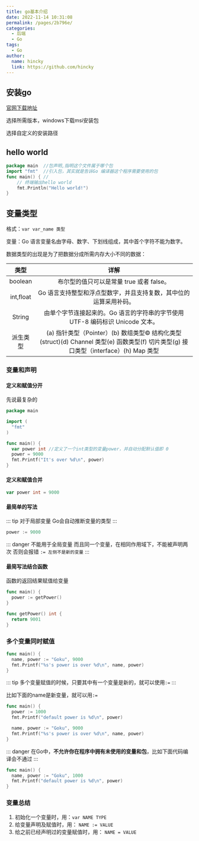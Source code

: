 ```yaml
---
title: go基本介绍
date: 2022-11-14 10:31:08
permalink: /pages/2b796e/
categories:
  - 后端
  - Go
tags:
  - Go
author: 
  name: hincky
  link: https://github.com/hincky
---
```

## 安装go

[官网下载地址](https://golang.google.cn/dl/)

选择所需版本，windows下载msi安装包

选择自定义的安装路径

## hello world
```go
package main  //包声明,指明这个文件属于哪个包
import "fmt"  //引入包，其实就是告诉Go 编译器这个程序需要使用的包
func main() { //
	// 终端输出hello world
	fmt.Println("Hello world!")
}
```

## 变量类型

格式：`var var_name 类型`

变量：Go 语言变量名由字母、数字、下划线组成，其中首个字符不能为数字。

数据类型的出现是为了把数据分成所需内存大小不同的数据：

|类型|详解|
|:---:|:---:|
|boolean|布尔型的值只可以是常量 true 或者 false。|
|int,float|Go 语言支持整型和浮点型数字，并且支持复数，其中位的运算采用补码。|
|String|由单个字节连接起来的。Go 语言的字符串的字节使用 UTF-8 编码标识 Unicode 文本。|
|派生类型|(a) 指针类型（Pointer）(b) 数组类型© 结构化类型(struct)(d) Channel 类型(e) 函数类型(f) 切片类型(g) 接口类型（interface）(h) Map 类型|

### 变量和声明
#### 定义和赋值分开
先说最复杂的

```go
package main

import (
  "fmt"
)

func main() {
  var power int //定义了一个int类型的变量power，并自动分配默认值即 0
  power = 9000
  fmt.Printf("It's over %d\n", power)
}
```
#### 定义和赋值合并
```go
var power int = 9000
```
#### 最简单的写法

::: tip
对于局部变量
Go会自动推断变量的类型
:::

```go
power := 9000
```

::: danger
不能用于全局变量
而且同一个变量，在相同作用域下，不能被声明两次
否则会报错 `:= 左侧不是新的变量`
:::

#### 最简写法结合函数

函数的返回结果赋值给变量

```go 
func main() {
  power := getPower()
}

func getPower() int {
  return 9001
}
```

### 多个变量同时赋值

```go
func main() {
  name, power := "Goku", 9000
  fmt.Printf("%s's power is over %d\n", name, power)
}
```

::: tip
多个变量赋值的时候，只要其中有一个变量是新的，就可以使用`:=`
:::

比如下面的name是新变量，就可以用`:=`
```go
func main() {
  power := 1000
  fmt.Printf("default power is %d\n", power)

  name, power := "Goku", 9000
  fmt.Printf("%s's power is over %d\n", name, power)
}
```
::: danger
在Go中，**不允许你在程序中拥有未使用的变量和包**，比如下面代码编译会不通过
:::

```go 
func main() {
  name, power := "Goku", 1000
  fmt.Printf("default power is %d\n", power)
}
```

### 变量总结

1. 初始化一个变量时，用：`var NAME TYPE`
2. 给变量声明及赋值时，用： `NAME := VALUE` 
3. 给之前已经声明过的变量赋值时，用： `NAME = VALUE`





